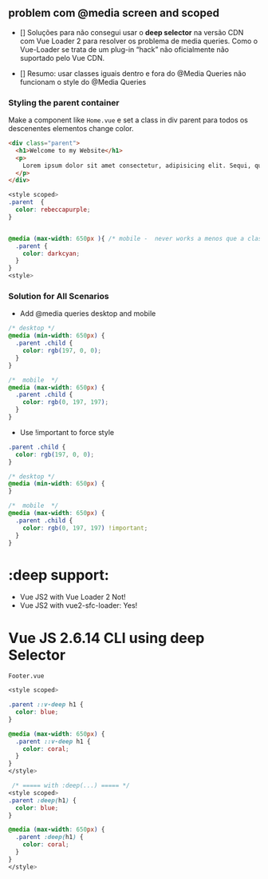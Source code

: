 ## problem com @media screen and scoped

- [] Soluções para não consegui usar o **deep selector** na versão CDN com Vue Loader 2 para resolver os problema de media queries. Como o Vue-Loader se trata de um plug-in “hack” não oficialmente não suportado pelo Vue CDN.

- [] Resumo: usar classes iguais dentro e fora do @Media Queries não funcionam o style do @Media Queries

### Styling the parent container

Make a component like `Home.vue` e set a class in div parent para todos os descenentes elementos change color.

```html
<div class="parent">
  <h1>Welcome to my Website</h1>
  <p>
    Lorem ipsum dolor sit amet consectetur, adipisicing elit. Sequi, quaerat!
  </p>
</div>
```

```css
<style scoped>
.parent  {
  color: rebeccapurple;
}


@media (max-width: 650px ){ /* mobile -  never works a menos que a classe .parent fora do `@media` não existisse */
  .parent {
    color: darkcyan;
  }
}
<style>
```

<!--
### Solution parent container

1 - Adicionar Media Queries para desktop

```css
/* deskop  */
@media (min-width: 650px) {
  .parent {
    color: rebeccapurple;
  }
}
/* mobile  */
@media (max-width: 650px) {
  .parent {
    color: darkcyan;
  }
}
```

2 - englobar todos em uma class `child` container

```html
<div class="parent">
  <section class="child">
    <h1>Welcome to my Website</h1>
    <p>
      Lorem ipsum dolor sit amet consectetur, adipisicing elit. Sequi, quaerat!
    </p>
  </section>
</div>
```

```css
.parent {
  color: rebeccapurple;
}

/*  mobile  */
@media (max-width: 650px) {
  .parent .child {
    color: darkcyan;
  }
}
```

### Styling descenentes elements

- Não queremos todos os elementos de uma cor no parent e apenas o item específico

- Se remover a classe .parent fora do Media Queries, ainda vai continuar funcionando dentro do Media Queries

Especificar no @media o filho a ser estilizado

```css
/* deskop  */
@media (min-width: 650px) {
  .parent {
    color: rebeccapurple;
  }
}
/* mobile  */
@media (max-width: 650px) {
  .parent h1 {
    color: darkcyan;
  }
}
```
 -->

### Solution for All Scenarios

- Add @media queries desktop and mobile

```css
/* desktop */
@media (min-width: 650px) {
  .parent .child {
    color: rgb(197, 0, 0);
  }
}

/*  mobile  */
@media (max-width: 650px) {
  .parent .child {
    color: rgb(0, 197, 197);
  }
}
```

- Use !important to force style

```css
.parent .child {
  color: rgb(197, 0, 0);
}

/* desktop */
@media (min-width: 650px) {
}

/*  mobile  */
@media (max-width: 650px) {
  .parent .child {
    color: rgb(0, 197, 197) !important;
  }
}
```

# :deep support:

- Vue JS2 with Vue Loader 2 Not!
- Vue JS2 with vue2-sfc-loader: Yes!

# Vue JS 2.6.14 CLI using deep Selector

`Footer.vue`

```css
<style scoped>

.parent ::v-deep h1 {
  color: blue;
}

@media (max-width: 650px) {
  .parent ::v-deep h1 {
    color: coral;
  }
}
</style>

 /* ===== with :deep(...) ===== */
<style scoped>
.parent :deep(h1) {
  color: blue;
}

@media (max-width: 650px) {
  .parent :deep(h1) {
    color: coral;
  }
}
</style>
```
